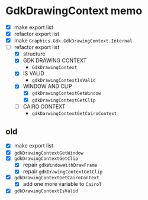 GdkDrawingContext memo
======================

* [x] make export list
* [x] refactor export list
* [x] make `Graphics.Gdk.GdkDrawingContext.Internal`
* [ ] refactor export list
	+ [x] structure
	+ [x] GDK DRAWING CONTEXT
		- `GdkDrawingContext`
	+ [x] IS VALID
		- `gdkDrawingContextIsValid`
	+ [x] WINDOW AND CLIP
		- [x] `gdkDrawingContextGetWindow`
		- [x] `gdkDrawingContextGetClip`
	+ [ ] CAIRO CONTEXT
		- `gdkDarwingContextGetCairoContext`

old
---

* [x] make export list
* [x] `gdkDrawingContextGetWindow`
* [x] `gdkDrawingContextGetClip`
	+ [x] repair `gdkWindowWithDrawFrame`
	+ [x] repair `gdkDrawingContextGetClip`
* [x] `gdkDrawingContextGetCairoContext`
	+ [x] add one more variable to `CairoT`
* [x] `gdkDrawingContextIsValid`
